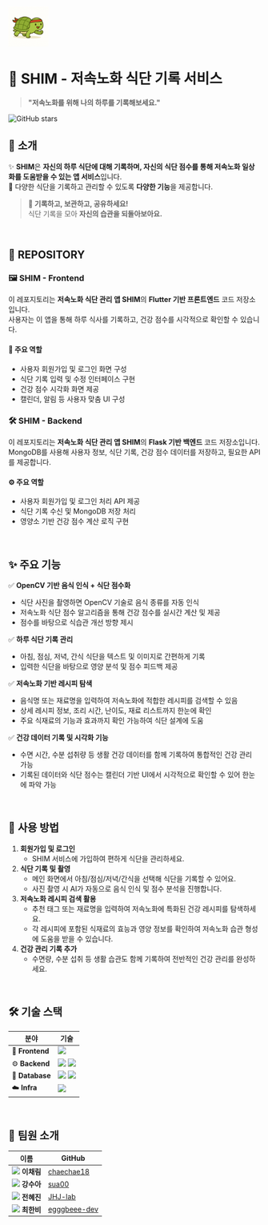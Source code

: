 <img src="https://raw.githubusercontent.com/shim-dev/.github/main/turtle.png" width="80">


# 🏡 SHIM - 저속노화 식단 기록 서비스

> **"저속노화를 위해 나의 하루를 기록해보세요."**

![GitHub stars](https://img.shields.io/github/stars/shim-dev?style=social) 

## 🌟 소개  
✨ **SHIM**은 **자신의 하루 식단에 대해 기록하며, 자신의 식단 점수를 통해 저속노화 일상화를 도움받을 수 있는 앱 서비스**입니다.  
💌 다양한 식단을 기록하고 관리할 수 있도록 **다양한 기능**을 제공합니다.  

> **📝 기록하고, 보관하고, 공유하세요!**  
> 식단 기록을 모아 **자신의 습관을 되돌아보아요.**  

<br />

## 📂 REPOSITORY

### 🖼️ SHIM - Frontend

이 레포지토리는 **저속노화 식단 관리 앱 SHIM**의 **Flutter 기반 프론트엔드** 코드 저장소입니다.  
사용자는 이 앱을 통해 하루 식사를 기록하고, 건강 점수를 시각적으로 확인할 수 있습니다.

#### 📱 주요 역할
- 사용자 회원가입 및 로그인 화면 구성
- 식단 기록 입력 및 수정 인터페이스 구현
- 건강 점수 시각화 화면 제공
- 캘린더, 알림 등 사용자 맞춤 UI 구성


### 🛠️ SHIM - Backend

이 레포지토리는 **저속노화 식단 관리 앱 SHIM**의 **Flask 기반 백엔드** 코드 저장소입니다.  
MongoDB를 사용해 사용자 정보, 식단 기록, 건강 점수 데이터를 저장하고, 필요한 API를 제공합니다.

#### ⚙️ 주요 역할
- 사용자 회원가입 및 로그인 처리 API 제공
- 식단 기록 수신 및 MongoDB 저장 처리
- 영양소 기반 건강 점수 계산 로직 구현


<br />

## ✨ 주요 기능
✅ **OpenCV 기반 음식 인식 + 식단 점수화**
- 식단 사진을 촬영하면 OpenCV 기술로 음식 종류를 자동 인식
- 저속노화 식단 점수 알고리즘을 통해 건강 점수를 실시간 계산 및 제공
- 점수를 바탕으로 식습관 개선 방향 제시

✅ **하루 식단 기록 관리**
- 아침, 점심, 저녁, 간식 식단을 텍스트 및 이미지로 간편하게 기록
- 입력한 식단을 바탕으로 영양 분석 및 점수 피드백 제공

✅ **저속노화 기반 레시피 탐색**
- 음식명 또는 재료명을 입력하여 저속노화에 적합한 레시피를 검색할 수 있음
- 상세 레시피 정보, 조리 시간, 난이도, 재료 리스트까지 한눈에 확인
- 주요 식재료의 기능과 효과까지 확인 가능하여 식단 설계에 도움

✅ **건강 데이터 기록 및 시각화 기능**
- 수면 시간, 수분 섭취량 등 생활 건강 데이터를 함께 기록하여 통합적인 건강 관리 가능
- 기록된 데이터와 식단 점수는 캘린더 기반 UI에서 시각적으로 확인할 수 있어 한눈에 파악 가능


<br />

## 🚀 사용 방법
1. **회원가입 및 로그인**
    - SHIM 서비스에 가입하여 편하게 식단을 관리하세요.
2. **식단 기록 및 촬영**
    - 메인 화면에서 아침/점심/저녁/간식을 선택해 식단을 기록할 수 있어요.
    - 사진 촬영 시 AI가 자동으로 음식 인식 및 점수 분석을 진행합니다.
3. **저속노화 레시피 검색 활용**
    - 추천 태그 또는 재료명을 입력하여 저속노화에 특화된 건강 레시피를 탐색하세요.
    - 각 레시피에 포함된 식재료의 효능과 영양 정보를 확인하여 저속노화 습관 형성에 도움을 받을 수 있습니다.
4. **건강 관리 기록 추가**
    - 수면량, 수분 섭취 등 생활 습관도 함께 기록하여 전반적인 건강 관리를 완성하세요.


<br />

## 🛠️ 기술 스택 

| 분야          | 기술 |
|--------------|------|
| 📱 **Frontend** | <img src="https://img.shields.io/badge/flutter-02569B?style=for-the-badge&logo=flutter&logoColor=white"> |
| ⚙️ **Backend** | <img src="https://img.shields.io/badge/OpenCV-5C3EE8?style=for-the-badge&logo=opencv&logoColor=white"> <img src="https://img.shields.io/badge/Python-3776AB?style=for-the-badge&logo=python&logoColor=white"> |
| 💾 **Database** | <img src="https://img.shields.io/badge/MongoDB-47A248?style=for-the-badge&logo=mongodb&logoColor=white"> <img src="https://img.shields.io/badge/Firebase%20Storage-FFCA28?style=for-the-badge&logo=firebase&logoColor=white">|
| ☁️ **Infra** | <img src="https://img.shields.io/badge/AWS%20EC2-232F3E?style=for-the-badge&logo=amazonaws&logoColor=white"> |


<br />

## 👥 팀원 소개
| 이름 | GitHub |
|------|--------|
| <img src="https://github.com/chaechae18.png" width="20"> **이채림** |[chaechae18](https://github.com/chaechae18) |
| <img src="https://github.com/sua00.png" width="20"> **강수아** |[sua00](https://github.com/sua00) |
| <img src="https://github.com/JHJ-lab.png" width="20"> **전혜진** |[JHJ-lab](https://github.com/JHJ-lab) |
| <img src="https://github.com/egggbeee-dev.png" width="20"> **최한비** |[egggbeee-dev](https://github.com/egggbeee-dev) |


